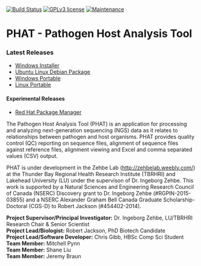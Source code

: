 [![Build Status](https://travis-ci.com/chgibb/PHAT.svg?token=zVjAYguBNwfubJJZepif&branch=master)](https://travis-ci.com/chgibb/PHAT)
[![GPLv3 license](https://img.shields.io/badge/License-GPLv3-blue.svg)](http://perso.crans.org/besson/LICENSE.html)
[![Maintenance](https://img.shields.io/badge/Maintained%3F-yes-green.svg)](https://GitHub.com/Naereen/StrapDown.js/graphs/commit-activity)


# PHAT - Pathogen Host Analysis Tool  
### Latest Releases
* [Windows Installer](https://github.com/chgibb/PHAT/releases/download/0.0.30/phat-win32-x64-setup.exe)  
* [Ubuntu Linux Debian Package](https://github.com/chgibb/PHAT/releases/download/0.0.30/phat_0.0.30_amd64.deb)  
* [Windows Portable](https://github.com/chgibb/PHAT/releases/download/0.0.30/phat-win32-x64-portable.zip)  
* [Linux Portable](https://github.com/chgibb/PHAT/releases/download/0.0.30/phat-linux-x64-portable.tar.gz)
#### Experimental Releases
* [Red Hat Package Manager](https://github.com/chgibb/PHAT/releases/download/0.0.31/phat-0.0.31.x86_64.rpm)

The Pathogen Host Analysis Tool (PHAT) is an application for processing and analyzing next-generation sequencing (NGS) data as it relates to relationships between pathogen and host organisms. PHAT provides quality control (QC) reporting on sequence files, alignment of sequence files against reference files, alignment viewing and Excel and comma separated values (CSV) output.

PHAT is under development in the Zehbe Lab (http://zehbelab.weebly.com/) at the Thunder Bay Regional Health Research Institute (TBRHRI) and Lakehead University (LU) under the supervison of Dr. Ingeborg Zehbe. This work is supported by a Natural Sciences and Engineering Research Council of Canada (NSERC) Discovery grant to Dr. Ingeborg Zehbe (#RGPIN-2015-03855) and a NSERC Alexander Graham Bell Canada Graduate Scholarship-Doctoral (CGS-D) to Robert Jackson (#454402-2014).

**Project Supervisor/Principal Investigator:** Dr. Ingeborg Zehbe, LU/TBRHRI Research Chair & Senior Scientist  
**Project Lead/Biologist:** Robert Jackson, PhD Biotech Candidate  
**Project Lead/Software Developer:** Chris Gibb, HBSc Comp Sci Student  
**Team Member:** Mitchell Pynn  
**Team Member:** Shane Liu  
**Team Member:** Jeremy Braun  
